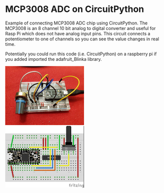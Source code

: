 # MCP3008 ADC on CircuitPython
Example of connecting MCP3008 ADC chip using CircuitPython.  The MCP3008 is an 8 channel 10 bit analog to digital converter and useful for Rasp Pi which does not have analog input pins.  This circuit connects a potentiometer to one of channels so you can see the value changes in real time.

Potentially you could run this code (i.e. CircuitPython) on a raspberry pi if you added imported the adafruit_Blinka library.

<img src="cp_mcp3008.jpg" width="50%" height="auto" style="max-width:350px;margin-bottom:0; padding-bottom:0;">

<img src="mcp3008.jpg" width="50%" height="auto" style="max-width:350px;margin-bottom:0; padding-bottom:0;">
